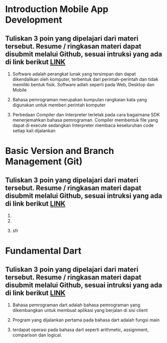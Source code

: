 # Introduction Mobile App Development
## Tuliskan 3 poin yang dipelajari dari materi tersebut. Resume / ringkasan materi dapat disubmit melalui Github, sesuai intruksi yang ada di link berikut [LINK](https://cobalt-bike-c9e.notion.site/Cara-Pengumpulan-2b2224b8ba0b4dd78774084a65c0154d)
1. Software adalah perangkat lunak yang tersimpan dan dapat dikendalikan oleh komputer, terbentuk dari perintah-perintah dan tidak memiliki bentuk fisik. Software adlah seperti pada Web, Desktop dan Mobile
   
2. Bahasa pemrograman merupakan kumpulan rangkaian kata yang digunakan untuk memberi perintah komputer
 
3. Perbedaan Compiler dan Interpreter terletak pada cara bagaimana SDK menerjemahkan bahasa pemrograman. Compiler membentuk file yang dapat di execute sedangkan Interpreter membaca keseluruhan code setiap kali dijalankan

# Basic Version and Branch Management (Git)
## Tuliskan 3 poin yang dipelajari dari materi tersebut. Resume / ringkasan materi dapat disubmit melalui Github, sesuai intruksi yang ada di link berikut [LINK](https://cobalt-bike-c9e.notion.site/Cara-Pengumpulan-2b2224b8ba0b4dd78774084a65c0154d)
1. 

2. 

3. sfr

# Fundamental Dart
## Tuliskan 3 poin yang dipelajari dari materi tersebut. Resume / ringkasan materi dapat disubmit melalui Github, sesuai intruksi yang ada di link berikut [LINK](https://cobalt-bike-c9e.notion.site/Cara-Pengumpulan-2b2224b8ba0b4dd78774084a65c0154d)
1. Bahasa pemrograman dart adalah bahasa pemrograman yang dikembangkan untuk membuat aplikasi yang berjalan di sisi client

2. Program yang dijalankan pertama pada bahasa dart adalah fungsi main

3. terdapat operasi pada bahasa dart seperti arithmetic, assignment, comparison dan logical. 

